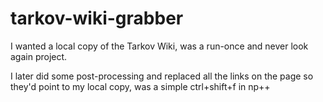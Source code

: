 # tarkov-wiki-grabber
I wanted a local copy of the Tarkov Wiki, was a run-once and never look again project.

I later did some post-processing and replaced all the links on the page so they'd point to my local copy, was a simple ctrl+shift+f in np++